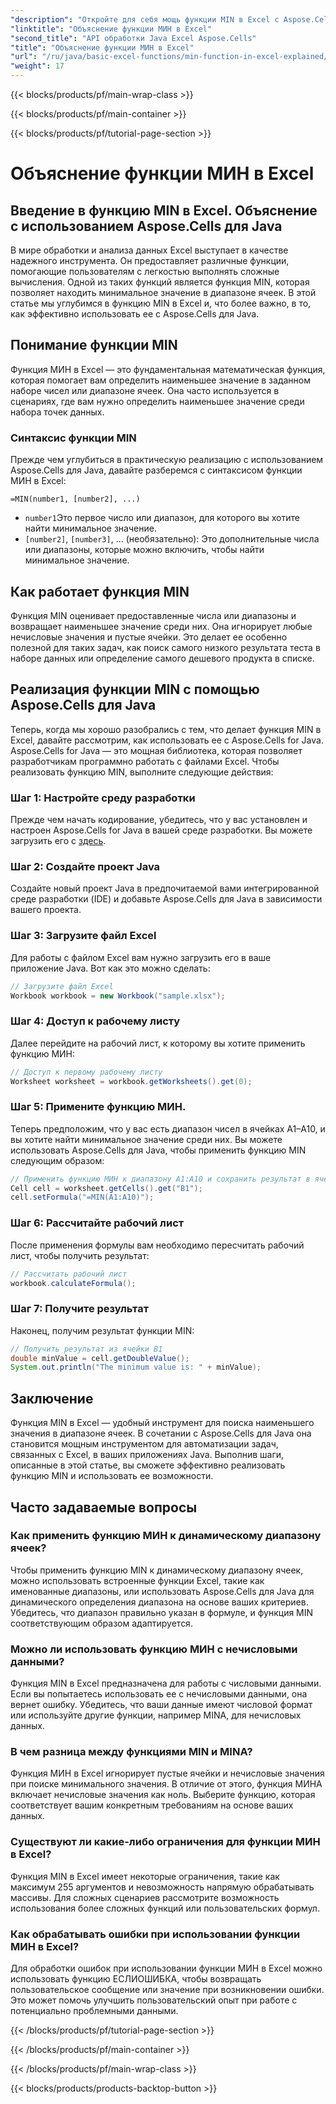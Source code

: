 ```yaml
---
"description": "Откройте для себя мощь функции MIN в Excel с Aspose.Cells для Java. Научитесь находить минимальные значения без усилий."
"linktitle": "Объяснение функции МИН в Excel"
"second_title": "API обработки Java Excel Aspose.Cells"
"title": "Объяснение функции МИН в Excel"
"url": "/ru/java/basic-excel-functions/min-function-in-excel-explained/"
"weight": 17
---
```


{{< blocks/products/pf/main-wrap-class >}}

{{< blocks/products/pf/main-container >}}

{{< blocks/products/pf/tutorial-page-section >}}

# Объяснение функции МИН в Excel


## Введение в функцию MIN в Excel. Объяснение с использованием Aspose.Cells для Java

В мире обработки и анализа данных Excel выступает в качестве надежного инструмента. Он предоставляет различные функции, помогающие пользователям с легкостью выполнять сложные вычисления. Одной из таких функций является функция MIN, которая позволяет находить минимальное значение в диапазоне ячеек. В этой статье мы углубимся в функцию MIN в Excel и, что более важно, в то, как эффективно использовать ее с Aspose.Cells для Java.

## Понимание функции MIN

Функция МИН в Excel — это фундаментальная математическая функция, которая помогает вам определить наименьшее значение в заданном наборе чисел или диапазоне ячеек. Она часто используется в сценариях, где вам нужно определить наименьшее значение среди набора точек данных.

### Синтаксис функции MIN

Прежде чем углубиться в практическую реализацию с использованием Aspose.Cells для Java, давайте разберемся с синтаксисом функции МИН в Excel:

```
=MIN(number1, [number2], ...)
```

- `number1`Это первое число или диапазон, для которого вы хотите найти минимальное значение.
- `[number2]`, `[number3]`, ... (необязательно): Это дополнительные числа или диапазоны, которые можно включить, чтобы найти минимальное значение.

## Как работает функция MIN

Функция MIN оценивает предоставленные числа или диапазоны и возвращает наименьшее значение среди них. Она игнорирует любые нечисловые значения и пустые ячейки. Это делает ее особенно полезной для таких задач, как поиск самого низкого результата теста в наборе данных или определение самого дешевого продукта в списке.

## Реализация функции MIN с помощью Aspose.Cells для Java

Теперь, когда мы хорошо разобрались с тем, что делает функция MIN в Excel, давайте рассмотрим, как использовать ее с Aspose.Cells for Java. Aspose.Cells for Java — это мощная библиотека, которая позволяет разработчикам программно работать с файлами Excel. Чтобы реализовать функцию MIN, выполните следующие действия:

### Шаг 1: Настройте среду разработки

Прежде чем начать кодирование, убедитесь, что у вас установлен и настроен Aspose.Cells for Java в вашей среде разработки. Вы можете загрузить его с [здесь](https://releases.aspose.com/cells/java/).

### Шаг 2: Создайте проект Java

Создайте новый проект Java в предпочитаемой вами интегрированной среде разработки (IDE) и добавьте Aspose.Cells для Java в зависимости вашего проекта.

### Шаг 3: Загрузите файл Excel

Для работы с файлом Excel вам нужно загрузить его в ваше приложение Java. Вот как это можно сделать:

```java
// Загрузите файл Excel
Workbook workbook = new Workbook("sample.xlsx");
```

### Шаг 4: Доступ к рабочему листу

Далее перейдите на рабочий лист, к которому вы хотите применить функцию МИН:

```java
// Доступ к первому рабочему листу
Worksheet worksheet = workbook.getWorksheets().get(0);
```

### Шаг 5: Примените функцию МИН.

Теперь предположим, что у вас есть диапазон чисел в ячейках A1–A10, и вы хотите найти минимальное значение среди них. Вы можете использовать Aspose.Cells для Java, чтобы применить функцию MIN следующим образом:

```java
// Применить функцию МИН к диапазону A1:A10 и сохранить результат в ячейке B1.
Cell cell = worksheet.getCells().get("B1");
cell.setFormula("=MIN(A1:A10)");
```

### Шаг 6: Рассчитайте рабочий лист

После применения формулы вам необходимо пересчитать рабочий лист, чтобы получить результат:

```java
// Рассчитать рабочий лист
workbook.calculateFormula();
```

### Шаг 7: Получите результат

Наконец, получим результат функции MIN:

```java
// Получить результат из ячейки B1
double minValue = cell.getDoubleValue();
System.out.println("The minimum value is: " + minValue);
```

## Заключение

Функция MIN в Excel — удобный инструмент для поиска наименьшего значения в диапазоне ячеек. В сочетании с Aspose.Cells для Java она становится мощным инструментом для автоматизации задач, связанных с Excel, в ваших приложениях Java. Выполнив шаги, описанные в этой статье, вы сможете эффективно реализовать функцию MIN и использовать ее возможности.

## Часто задаваемые вопросы

### Как применить функцию МИН к динамическому диапазону ячеек?

Чтобы применить функцию MIN к динамическому диапазону ячеек, можно использовать встроенные функции Excel, такие как именованные диапазоны, или использовать Aspose.Cells для Java для динамического определения диапазона на основе ваших критериев. Убедитесь, что диапазон правильно указан в формуле, и функция MIN соответствующим образом адаптируется.

### Можно ли использовать функцию МИН с нечисловыми данными?

Функция MIN в Excel предназначена для работы с числовыми данными. Если вы попытаетесь использовать ее с нечисловыми данными, она вернет ошибку. Убедитесь, что ваши данные имеют числовой формат или используйте другие функции, например MINA, для нечисловых данных.

### В чем разница между функциями MIN и MINA?

Функция МИН в Excel игнорирует пустые ячейки и нечисловые значения при поиске минимального значения. В отличие от этого, функция МИНА включает нечисловые значения как ноль. Выберите функцию, которая соответствует вашим конкретным требованиям на основе ваших данных.

### Существуют ли какие-либо ограничения для функции МИН в Excel?

Функция MIN в Excel имеет некоторые ограничения, такие как максимум 255 аргументов и невозможность напрямую обрабатывать массивы. Для сложных сценариев рассмотрите возможность использования более сложных функций или пользовательских формул.

### Как обрабатывать ошибки при использовании функции МИН в Excel?

Для обработки ошибок при использовании функции МИН в Excel можно использовать функцию ЕСЛИОШИБКА, чтобы возвращать пользовательское сообщение или значение при возникновении ошибки. Это может помочь улучшить пользовательский опыт при работе с потенциально проблемными данными.

{{< /blocks/products/pf/tutorial-page-section >}}

{{< /blocks/products/pf/main-container >}}

{{< /blocks/products/pf/main-wrap-class >}}

{{< blocks/products/products-backtop-button >}}